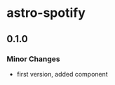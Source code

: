 # astro-spotify

## 0.1.0

### Minor Changes

- first version, added <CurrentlyPlaying /> component
